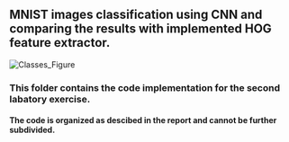 ## MNIST images classification using CNN and comparing the results with implemented HOG feature extractor.
![Classes_Figure](https://github.com/savvas8676/ImageProcessingClass/assets/126475340/66032612-978e-4a08-b387-dba2962c6398)

### This folder contains the code implementation for the second labatory exercise. 
#### The code is organized as descibed in the report and cannot be further subdivided.
